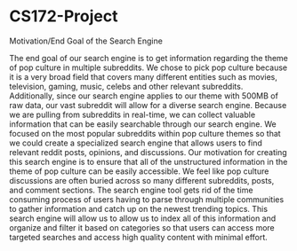 # CS172-Project

Motivation/End Goal of the Search Engine


The end goal of our search engine is to get information regarding the theme of pop culture in multiple subreddits. We chose to pick pop culture because it is a very broad field that covers many different entities such as movies, television, gaming, music, celebs and other relevant subreddits. Additionally, since our search engine applies to our theme with 500MB of raw data, our vast subreddit will allow for a diverse search engine. Because we are pulling from subreddits in real-time, we can collect valuable information that can be easily searchable through our search engine. We focused on the most popular subreddits within pop culture themes so that we could create a specialized search engine that allows users to find relevant reddit posts, opinions, and discussions. 
Our motivation for creating this search engine is to ensure that all of the unstructured information in the theme of pop culture can be easily accessible. We feel like pop culture discussions are often buried across so many different subreddits, posts, and comment sections. The search engine tool gets rid of the time consuming process of users having to parse through multiple communities to gather information and catch up on the newest trending topics. This search engine will allow us to allow us to index all of this information and organize and filter it based on categories so that users can access more targeted searches and access high quality content with minimal effort.
